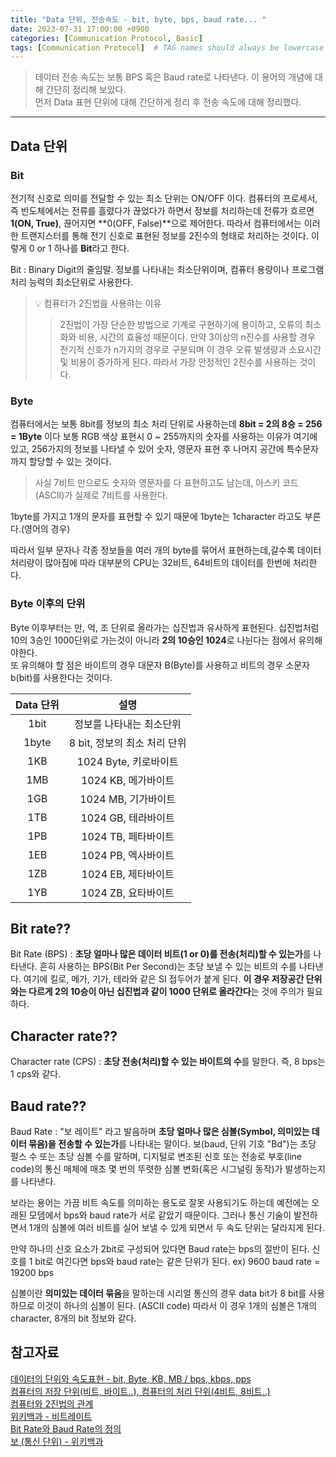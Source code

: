 ```yaml
---
title: "Data 단위, 전송속도 - bit, byte, bps, baud rate... "
date: 2023-07-31 17:00:00 +0900
categories: [Communication Protocol, Basic]
tags: [Communication Protocol]  # TAG names should always be lowercase
---
```


> 데이터 전송 속도는 보통 BPS 혹은 Baud rate로 나타낸다. 이 용어의 개념에 대해 간단히 정리해 보았다.  
> 먼저 Data 표현 단위에 대해 간단하게 정리 후 전송 속도에 대해 정리했다.

---
## Data 단위

### Bit
전기적 신호로 의미를 전달할 수 있는 최소 단위는 ON/OFF 이다.
컴퓨터의 프로세서, 즉 반도체에서는 전류를 흘렸다가 끊었다가 하면서 정보를 처리하는데 전류가 흐르면 **1(ON, True)**,
끊어지면 **0(OFF, False)**으로 제어한다.
따라서 컴퓨터에서는 이러한 트랜지스터를 통해 전기 신호로 표현된 정보를 2진수의 형태로 처리하는 것이다.
이렇게 0 or 1 하나를 **Bit**라고 한다. 

Bit
  : Binary Digit의 줄임말. 정보를 나타내는 최소단위이며, 컴퓨터 용량이나 프로그램 처리 능력의 최소단위로 사용한다.


> 💡 컴퓨터가 2진법읊 사용햐는 이유  
>> 2진법이 가장 단순한 방법으로 기계로 구현하기에 용이하고, 오류의 최소화와 비용, 시간의 효율성 때문이다.
만약 3이상의 n진수를 사용할 경우 전기적 신호가 n가지의 경우로 구분되며 이 경우 오류 발생량과 소요시간 및 비용이 증가하게 된다.
따라서 가장 안정적인 2진수를 사용하는 것이다.

### Byte
컴퓨터에서는 보통 8bit를 정보의 최소 처리 단위로 사용하는데 **8bit = 2의 8승 = 256 = 1Byte** 이다 
보통 RGB 색상 표현시 0 ~ 255까지의 숫자를 사용하는 이유가 여기에 있고, 256가지의 정보를 나타낼 수 있어
숫자, 영문자 표현 후 나머지 공간에 특수문자까지 할당할 수 있는 것이다.  
> 사실 7비트 만으로도 숫자와 영문자를 다 표현하고도 남는데, 아스키 코드(ASCII)가 실제로 7비트를 사용한다.  

1byte를 가지고 1개의 문자를 표현할 수 있기 때문에 1byte는 1character 라고도 부른다.(영어의 경우)

따라서 일부 문자나 각종 정보들을 여러 개의 byte를 묶어서 표현하는데,갈수록 데이터 처리량이 많아짐에 따라 대부분의 CPU는 32비트, 64비트의 데이터를 한번에 처리한다. 

### Byte 이후의 단위
Byte 이후부터는 만, 억, 조 단위로 올라가는 십진법과 유사하게 표현된다. 십진법처럼 10의 3승인 1000단위로 가는것이 아니라
**2의 10승인 1024**로 나뉜다는 점에서 유의해야한다.  
또 유의해야 할 점은 바이트의 경우 대문자 B(Byte)를 사용하고 비트의 경우 소문자 b(bit)를 사용한다는 것이다.

|Data 단위|설명|
|:----:|:-----------:|
|1bit |정보를 나타내는 최소단위|
|1byte|8 bit, 정보의 최소 처리 단위|
|1KB|1024 Byte, 키로바이트|
|1MB|1024 KB, 메가바이트|
|1GB|1024 MB, 기가바이트|
|1TB|1024 GB, 테라바이트|
|1PB|1024 TB, 페타바이트|
|1EB|1024 PB, 엑사바이트|
|1ZB|1024 EB, 제타바이트|
|1YB|1024 ZB, 요타바이트|


## Bit rate??
Bit Rate (BPS)
  : **초당 얼마나 많은 데이터 비트(1 or 0)를 전송(처리)할 수 있는가**를 나타낸다. 흔히 사용하는 BPS(Bit Per Second)는 초당 보낼 수 있는 비트의 수를 나타낸다.
  여기에 킬로, 메가, 기가, 테라와 같은 SI 접두어가 붙게 된다. **이 경우 저장공간 단위와는 다르게 2의 10승이 아닌 십진법과 같이 1000 단위로 올라간다**는 것에
  주의가 필요하다.

## Character rate??
Character rate (CPS)
  : **초당 전송(처리)할 수 있는 바이트의 수**를 말한다. 즉, 8 bps는 1 cps와 같다. 

## Baud rate??
Baud Rate
  : "보 레이트" 라고 발음하며 **초당 얼마나 많은 심볼(Symbol, 의미있는 데이터 묶음)을 전송할 수 있는가**를 나타내는 말이다.
  보(baud, 단위 기호 "Bd")는 초당 펄스 수 또는 초당 심볼 수를 말하며, 디지털로 변조된 신호 또는 전송로 부호(line code)의
  통신 매체에 매초 몇 번의 뚜렷한 심볼 변화(혹은 시그널링 동작)가 발생하는지를 나타낸다.  
  
보라는 용어는 가끔 비트 속도를 의미하는 용도로 잘못 사용되기도 하는데 예전에는 오래된 모뎀에서 bps와 baud rate가 서로 같았기 때문이다.
그러나 통신 기술이 발전하면서 1개의 심볼에 여러 비트를 실어 보낼 수 있게 되면서 두 속도 단위는 달라지게 된다.

만약 하나의 신호 요소가 2bit로 구성되어 있다면 Baud rate는 bps의 절반이 된다. 신호를 1 bit로 여긴다면 bps와 baud rate는 같은 단위가 된다. 
ex) 9600 baud rate = 19200 bps

심볼이란 **의미있는 데이터 묶음**을 말하는데 시리얼 통신의 경우 data bit가 8 bit를 사용하므로 이것이 하나의 심볼이 된다. (ASCII code)
따라서 이 경우 1개의 심볼은 1개의 character, 8개의 bit 정보와 같다.



## 참고자료
[데이터의 단위와 속도표현 - bit, Byte, KB, MB / bps, kbps, pps](https://serpiko.tistory.com/497)  
[컴퓨터의 저장 단위(비트, 바이트..), 컴퓨터의 처리 단위(4비트, 8비트..)](https://m.blog.naver.com/jaylin9083/221476246063)  
[컴퓨터와 2진법의 관계](https://all-young.tistory.com/6)  
[위키백과 - 비트레이트](https://ko.wikipedia.org/wiki/%EB%B9%84%ED%8A%B8%EB%A0%88%EC%9D%B4%ED%8A%B8)  
[Bit Rate와 Baud Rate의 정의](https://m.blog.naver.com/gmqgufrn/220862079486)  
[보 (통신 단위) - 위키백과](https://ko.wikipedia.org/wiki/%EB%B3%B4_(%ED%86%B5%EC%8B%A0_%EB%8B%A8%EC%9C%84))